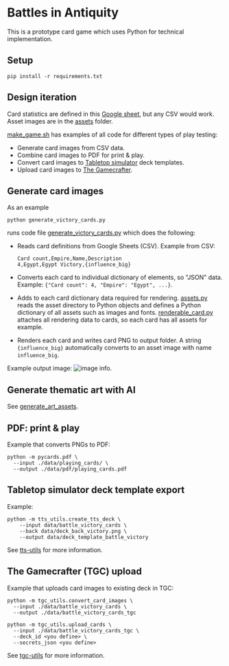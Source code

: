 # Battles in Antiquity

This is a prototype card game which uses Python for technical implementation.

## Setup

    pip install -r requirements.txt

## Design iteration

Card statistics are defined in this
[Google sheet](https://docs.google.com/spreadsheets/d/1Q8gs-XEURbsVB43OSe1DDL_W3T7tPryzOr-oUkxydbE/edit?usp=sharing), 
but any CSV would work.
Asset images are in the [assets](assets) folder.

[make_game.sh](make_game.sh)
has examples of all code for different types of play testing:

  * Generate card images from CSV data.
  * Combine card images to PDF for print & play.
  * Convert card images to 
    [Tabletop simulator](https://www.tabletopsimulator.com/)
    deck templates.
  * Upload card images to
    [The Gamecrafter](https://www.thegamecrafter.com/).

## Generate card images

As an example

    python generate_victory_cards.py

runs code file
[generate_victory_cards.py](generate_victory_cards.py)
which does the following:

  * Reads card definitions from Google Sheets (CSV).
    Example from CSV:
    
        Card count,Empire,Name,Description
 	    4,Egypt,Egypt Victory,{influence_big}

  * Converts each card to individual dictionary of elements, so "JSON" data.
    Example: `{"Card count": 4, "Empire": "Egypt", ...}`.
  * Adds to each card dictionary data required for rendering.
    [assets.py](assets.py) 
    reads the asset directory to Python objects and
    defines a Python dictionary of all assets such as images and fonts.
    [renderable_card.py](renderable_card.py)
    attaches all rendering data to cards, so each card has all assets for example.
  * Renders each card and writes card PNG to output folder.
    A string `{influence_big}` automatically converts to an asset image with name
    `influence_big`.

Example output image:
![image info](./data/examples/example_victory_card.png).

## Generate thematic art with AI

See
[generate_art_assets](generate_art_assets).

## PDF: print & play

Example that converts PNGs to PDF:

    python -m pycards.pdf \
      --input ./data/playing_cards/ \
      --output ./data/pdf/playing_cards.pdf

## Tabletop simulator deck template export

Example:

    python -m tts_utils.create_tts_deck \
        --input data/battle_victory_cards \
        --back data/deck_back_victory.png \
        --output data/deck_template_battle_victory

See
[tts-utils](https://github.com/jukujala/tts-utils)
for more information.

## The Gamecrafter (TGC) upload

Example that uploads card images to existing deck in TGC:

    python -m tgc_utils.convert_card_images \
      --input ./data/battle_victory_cards \
      --output ./data/battle_victory_cards_tgc

    python -m tgc_utils.upload_cards \
      --input ./data/battle_victory_cards_tgc \
      --deck_id <you define> \
      --secrets_json <you define>

See
[tgc-utils](https://github.com/jukujala/tgc-utils)
for more information.
